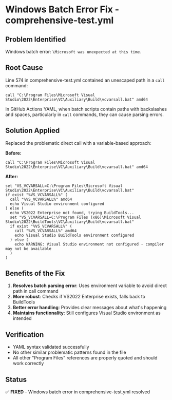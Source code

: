 # Windows Batch Error Fix - comprehensive-test.yml

## Problem Identified
Windows batch error: `\Microsoft was unexpected at this time.`

## Root Cause
Line 574 in comprehensive-test.yml contained an unescaped path in a `call` command:
```batch
call "C:\Program Files\Microsoft Visual Studio\2022\Enterprise\VC\Auxiliary\Build\vcvarsall.bat" amd64
```

In GitHub Actions YAML, when batch scripts contain paths with backslashes and spaces, particularly in `call` commands, they can cause parsing errors.

## Solution Applied
Replaced the problematic direct call with a variable-based approach:

**Before:**
```batch
call "C:\Program Files\Microsoft Visual Studio\2022\Enterprise\VC\Auxiliary\Build\vcvarsall.bat" amd64
```

**After:**
```batch
set "VS_VCVARSALL=C:\Program Files\Microsoft Visual Studio\2022\Enterprise\VC\Auxiliary\Build\vcvarsall.bat"
if exist "%VS_VCVARSALL%" (
  call "%VS_VCVARSALL%" amd64
  echo Visual Studio environment configured
) else (
  echo VS2022 Enterprise not found, trying BuildTools...
  set "VS_VCVARSALL=C:\Program Files (x86)\Microsoft Visual Studio\2022\BuildTools\VC\Auxiliary\Build\vcvarsall.bat"
  if exist "%VS_VCVARSALL%" (
    call "%VS_VCVARSALL%" amd64
    echo Visual Studio BuildTools environment configured
  ) else (
    echo WARNING: Visual Studio environment not configured - compiler may not be available
  )
)
```

## Benefits of the Fix
1. **Resolves batch parsing error**: Uses environment variable to avoid direct path in call command
2. **More robust**: Checks if VS2022 Enterprise exists, falls back to BuildTools
3. **Better error handling**: Provides clear messages about what's happening
4. **Maintains functionality**: Still configures Visual Studio environment as intended

## Verification
- YAML syntax validated successfully
- No other similar problematic patterns found in the file
- All other "Program Files" references are properly quoted and should work correctly

## Status
✅ **FIXED** - Windows batch error in comprehensive-test.yml resolved
